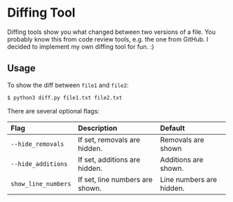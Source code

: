 # Diffing Tool

Diffing tools show you what changed between two versions of a file.
You probably know this from code review tools, e.g. the one from GitHub.
I decided to implement my own diffing tool for fun. :)

## Usage

To show the diff between `file1` and `file2`:

```sh
$ python3 diff.py file1.txt file2.txt
```

There are several optional flags:

| Flag                | Description                     | Default                  |
| :-------------------|:--------------------------------|:-------------------------|
| `--hide_removals`   | If set, removals are hidden.    | Removals are shown       |
| `--hide_additions`  | If set, additions are hidden.   | Additions are shown.     |
| `show_line_numbers` | If set, line numbers are shown. | Line numbers are hidden. |
